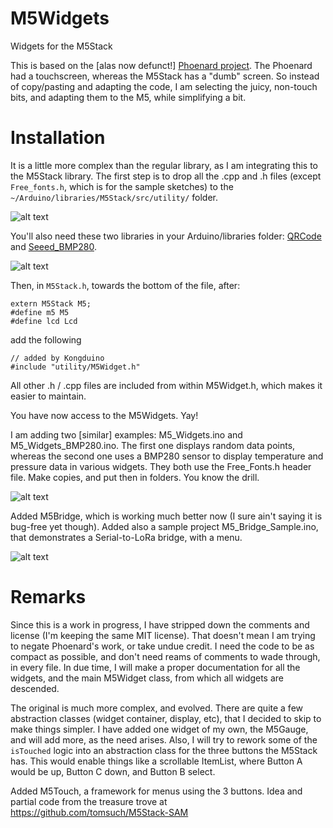 # M5Widgets
Widgets for the M5Stack

This is based on the [alas now defunct!] [Phoenard project](https://github.com/Phoenard/Phoenard). The Phoenard had a touchscreen, whereas the M5Stack has a "dumb" screen. So instead of copy/pasting and adapting the code, I am selecting the juicy, non-touch bits, and adapting them to the M5, while simplifying a bit.

# Installation

It is a little more complex than the regular library, as I am integrating this to the M5Stack library. The first step is to drop all the .cpp and .h files (except `Free_fonts.h`, which is for the sample sketches) to the `~/Arduino/libraries/M5Stack/src/utility/` folder.

![alt text](https://github.com/Kongduino/M5Widgets/blob/master/README-00.png "All the files you need to add.")

You'll also need these two libraries in your Arduino/libraries folder: [QRCode](https://github.com/ricmoo/qrcode) and [Seeed_BMP280](https://github.com/Seeed-Studio/Grove_BMP280).

![alt text](https://github.com/Kongduino/M5Widgets/blob/master/README-02.png "Required libraries")

Then, in `M5Stack.h`, towards the bottom of the file, after:

    extern M5Stack M5;
    #define m5 M5
    #define lcd Lcd

add the following

    // added by Kongduino
    #include "utility/M5Widget.h"

All other .h / .cpp files are included from within M5Widget.h, which makes it easier to maintain.

You have now access to the M5Widgets. Yay!

I am adding two [similar] examples: M5_Widgets.ino and M5_Widgets_BMP280.ino. The first one displays random data points, whereas the second one uses a BMP280 sensor to display temperature and pressure data in various widgets. They both use the Free_Fonts.h header file. Make copies, and put then in folders. You know the drill.

![alt text](https://github.com/Kongduino/M5Widgets/blob/master/README-03.png "The two sketches.")

Added M5Bridge, which is working much better now (I sure ain't saying it is bug-free yet though). Added also a sample project M5_Bridge_Sample.ino, that demonstrates a Serial-to-LoRa bridge, with a menu.

![alt text](https://github.com/Kongduino/M5Widgets/blob/master/README-04.png "M5_Bridge_Sample")

# Remarks
Since this is a work in progress, I have stripped down the comments and license (I'm keeping the same MIT license). That doesn't mean I am trying to negate Phoenard's work, or take undue credit. I need the code to be as compact as possible, and don't need reams of comments to wade through, in every file. In due time, I will make a proper documentation for all the widgets, and the main M5Widget class, from which all widgets are descended.

The original is much more complex, and evolved. There are quite a few abstraction classes (widget container, display, etc), that I decided to skip to make things simpler. I have added one widget of my own, the M5Gauge, and will add more, as the need arises. Also, I will try to rework some of the `isTouched` logic into an abstraction class for the three buttons the M5Stack has. This would enable things like a scrollable ItemList, where Button A would be up, Button C down, and Button B select.

Added M5Touch, a framework for menus using the 3 buttons. Idea and partial code from the treasure trove at  https://github.com/tomsuch/M5Stack-SAM
